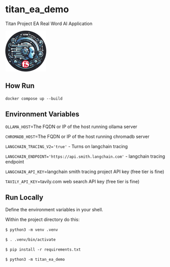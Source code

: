 # titan_ea_demo
Titan Project EA Real Word AI Application

![Titan Project Log](assets/Titan_Badge_128.png)

## How Run

`docker compose up --build`

## Environment Variables

`OLLAMA_HOST`=The FQDN or IP of the host running ollama server

`CHROMADB_HOST`=The FQDN or IP of the host running chromadb server

`LANGCHAIN_TRACING_V2='true'` - Turns on langchain tracing

`LANGCHAIN_ENDPOINT='https://api.smith.langchain.com'` - langchain tracing endpoint

`LANGCHAIN_API_KEY`=langchain smith tracing project API key (free tier is fine)

`TAVILY_API_KEY`=tavily.com web search API key (free tier is fine)

## Run Locally

Define the environment variables in your shell.

Within the project directory do this:

`$ python3 -m venv .venv`

`$ . .venv/bin/activate`

`$ pip install -r requirements.txt`

`$ python3 -m titan_ea_demo`

